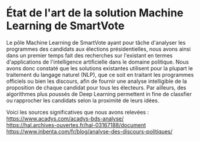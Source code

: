 # État de l'art de la solution Machine Learning de SmartVote

Le pôle Machine Learning de SmartVote ayant pour tâche d'analyser les programmes des candidats aux élections présidentielles, nous avons ainsi dans un premier temps fait des recherches sur l'existant en termes d'applications de l'intelligence artificielle dans le domaine politique.
Nous avons donc constaté que les solutions existantes utilisent pour la plupart le traitement du langage naturel (NLP), que ce soit en traitant les programmes officiels ou bien les discours, afin de fournir une analyse intelligible de la proposition de chaque candidat pour tous les électeurs. 
Par ailleurs, des algorithmes plus poussés de Deep Learning permettent in fine de classfier ou rapprocher les candidats selon la proximité de leurs idées.

Voici les sources significatives que nous avons relevées :
<br>
https://www.acadys.com/acadys-bds-analyse/
<br>
https://hal.archives-ouvertes.fr/hal-03167188/document
<br>
https://www.inbenta.com/fr/blog/analyse-des-discours-politiques/

